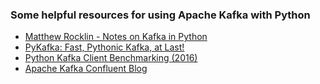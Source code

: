 
### Some helpful resources for using Apache Kafka with Python
- [Matthew Rocklin - Notes on Kafka in Python](http://matthewrocklin.com/blog/work/2017/10/10/kafka-python)
- [PyKafka: Fast, Pythonic Kafka, at Last!](https://blog.parse.ly/post/3886/pykafka-now/)
- [Python Kafka Client Benchmarking (2016)](https://github.com/ActivisionGameScience/python-kafka-benchmark/blob/master/Kafka%20Client%20Benchmarking.ipynb)
- [Apache Kafka Confluent Blog](https://www.confluent.io/blog)
